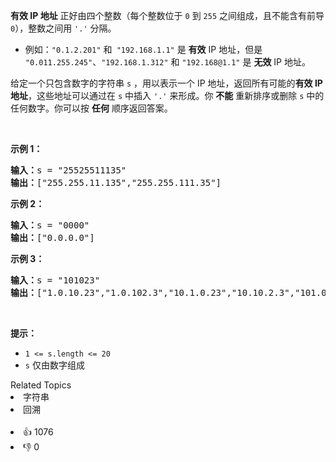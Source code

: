 <p><strong>有效 IP 地址</strong> 正好由四个整数（每个整数位于 <code>0</code> 到 <code>255</code> 之间组成，且不能含有前导 <code>0</code>），整数之间用 <code>'.'</code> 分隔。</p>

<ul> 
 <li>例如：<code>"0.1.2.201"</code> 和<code> "192.168.1.1"</code> 是 <strong>有效</strong> IP 地址，但是 <code>"0.011.255.245"</code>、<code>"192.168.1.312"</code> 和 <code>"192.168@1.1"</code> 是 <strong>无效</strong> IP 地址。</li> 
</ul>

<p>给定一个只包含数字的字符串 <code>s</code> ，用以表示一个 IP 地址，返回所有可能的<strong>有效 IP 地址</strong>，这些地址可以通过在 <code>s</code> 中插入&nbsp;<code>'.'</code> 来形成。你 <strong>不能</strong>&nbsp;重新排序或删除 <code>s</code> 中的任何数字。你可以按 <strong>任何</strong> 顺序返回答案。</p>

<p>&nbsp;</p>

<p><strong>示例 1：</strong></p>

<pre>
<strong>输入：</strong>s = "25525511135"
<strong>输出：</strong>["255.255.11.135","255.255.111.35"]
</pre>

<p><strong>示例 2：</strong></p>

<pre>
<strong>输入：</strong>s = "0000"
<strong>输出：</strong>["0.0.0.0"]
</pre>

<p><strong>示例 3：</strong></p>

<pre>
<strong>输入：</strong>s = "101023"
<strong>输出：</strong>["1.0.10.23","1.0.102.3","10.1.0.23","10.10.2.3","101.0.2.3"]
</pre>

<p>&nbsp;</p>

<p><strong>提示：</strong></p>

<ul> 
 <li><code>1 &lt;= s.length &lt;= 20</code></li> 
 <li><code>s</code> 仅由数字组成</li> 
</ul>

<div><div>Related Topics</div><div><li>字符串</li><li>回溯</li></div></div><br><div><li>👍 1076</li><li>👎 0</li></div>